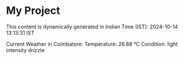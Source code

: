 # My Project

This content is dynamically generated in Indian Time (IST): 2024-10-14 13:13:31 IST


Current Weather in Coimbatore:
Temperature: 26.88 °C
Condition: light intensity drizzle
